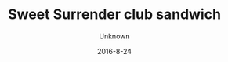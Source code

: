 ---
title: 'Sweet Surrender club sandwich'
description: 'Organic homemade whole-grain bun with homemade pesto-mayonnaise, lettuce, sesame pan-fried chicken, bacon, pickled red-onions, and fresh tomato. '
image: b2507aca971c5f63f884045c336dcfdc3d5939a2
price: '60'
size: '2'
color: '#ffffff'
category: sandwichSalad
tags: Sandwich/salad
meta:
    id: 31147b8d989100bed3602cc8e3e340ea0142ebca
    parentId: f20f57fa9c3d8bff0902cfb33f350091a3a48d51
    language: en
date: '2016-8-24'
author: Unknown
---